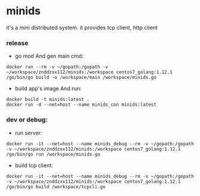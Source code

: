 # minids

it's a mini distributed system.
it provides tcp client, http client

### release
- go mod And gen main cmd:
```
docker run --rm -v ~/gopath:/gopath -v ~/workspace/znddzxx112/minids:/workspace centos7_golang:1.12.1 /go/bin/go build -o /workspace/main /workspace/minids.go 
```
- build app's image And run:
```
docker build -t minids:latest .
docker run -d --net=host --name minids_con minids:latest
```

### dev or debug:
- run server:
```
docker run -it --net=host --name minids_debug --rm -v ~/gopath:/gopath -v ~/workspace/znddzxx112/minids:/workspace centos7_golang:1.12.1 /go/bin/go run /workspace/minids.go
```

- build tcp client:
```
docker run -it --net=host --name minids_debug --rm -v ~/gopath:/gopath -v ~/workspace/znddzxx112/minids:/workspace centos7_golang:1.12.1 /go/bin/go build /workspace/tcpcli.go
```

